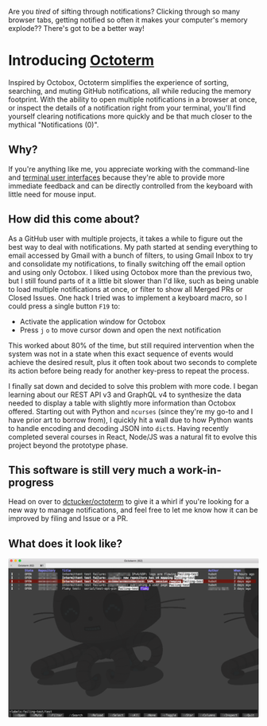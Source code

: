 Are you _tired_ of sifting through notifications? Clicking through so many browser tabs, getting notified so often it makes your computer's memory explode?? There's got to be a better way!

# Introducing [Octoterm](https://github.com/dctucker/octoterm/blob/master/README.md)

Inspired by Octobox, Octoterm simplifies the experience of sorting, searching, and muting GitHub notifications, all while reducing the memory footprint. With the ability to open multiple notifications in a browser at once, or inspect the details of a notification right from your terminal, you'll find yourself clearing notifications more quickly and be that much closer to the mythical "Notifications (0)".

## Why?

If you're anything like me, you appreciate working with the command-line and [terminal user interfaces](https://en.wikipedia.org/wiki/Text-based_user_interface) because they're able to provide more immediate feedback and can be directly controlled from the keyboard with little need for mouse input.

## How did this come about?

As a GitHub user with multiple projects, it takes a while to figure out the best way to deal with notifications. My path started at sending everything to email accessed by Gmail with a bunch of filters, to using Gmail Inbox to try and consolidate my notifications, to finally switching off the email option and using only Octobox. I liked using Octobox more than the previous two, but I still found parts of it a little bit slower than I'd like, such as being unable to load multiple notifications at once, or filter to show all Merged PRs or Closed Issues. One hack I tried was to implement a keyboard macro, so I could press a single button `F19` to: 

- Activate the application window for Octobox
- Press `j` `o` to move cursor down and open the next notification

This worked about 80% of the time, but still required intervention when the system was not in a state when this exact sequence of events would achieve the desired result, plus it often took about two seconds to complete its action before being ready for another key-press to repeat the process.

I finally sat down and decided to solve this problem with more code. I began learning about our REST API v3 and GraphQL v4 to synthesize the data needed to display a table with slightly more information than Octobox offered. Starting out with Python and `ncurses` (since they're my go-to and I have prior art to borrow from), I quickly hit a wall due to how Python wants to handle encoding and decoding JSON into `dict`s. Having recently completed several courses in React, Node/JS was a natural fit to evolve this project beyond the prototype phase.

## This software is still very much a work-in-progress

Head on over to [dctucker/octoterm](https://github.com/dctucker/octoterm) to give it a whirl if you're looking for a new way to manage notifications, and feel free to let me know how it can be improved by filing and Issue or a PR.

## What does it look like?

<img src="https://github.com/dctucker/octoterm/blob/master/screenshot.png" />
